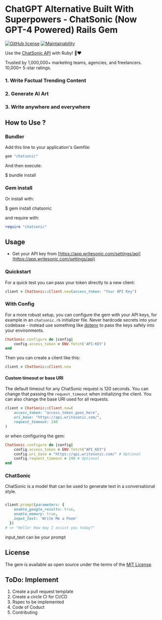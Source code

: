 # ChatGPT Alternative Built With Superpowers - ChatSonic (Now GPT-4 Powered) Rails Gem

[![GitHub license](https://img.shields.io/badge/license-MIT-blue.svg)](https://github.com/SamalaSumanth0262/chatsonic/blob/master/LICENSE)
[![Maintainability](https://api.codeclimate.com/v1/badges/a99a88d28ad37a79dbf6/maintainability)](https://codeclimate.com/github/codeclimate/codeclimate/maintainability)

Use the [ChatSonic API](https://writesonic.com/chat) with Ruby! 🤖❤️

Trusted by 1,000,000+ marketing teams, agencies, and freelancers. 10,000+ 5-star ratings.

### 1. Write Factual Trending Content
### 2. Generate AI Art
### 3. Write anywhere and everywhere

## How to Use ?

### Bundler

Add this line to your application's Gemfile:

```ruby
gem "chatsonic"
```

And then execute:

$ bundle install

### Gem install

Or install with:

$ gem install chatsonic

and require with:

```ruby
require "chatsonic"
```


## Usage

- Get your API key from [https://app.writesonic.com/settings/api](https://app.writesonic.com/settings/api)

### Quickstart

For a quick test you can pass your token directly to a new client:

```ruby
client = ChatSonic::Client.new(access_token: "Your API Key")
```

### With Config

For a more robust setup, you can configure the gem with your API keys, for example in an `chatsonic.rb` initializer file. Never hardcode secrets into your codebase - instead use something like [dotenv](https://github.com/motdotla/dotenv) to pass the keys safely into your environments.

```ruby
ChatSonic.configure do |config|
    config.access_token = ENV.fetch('API-KEY')
end
```

Then you can create a client like this:

```ruby
client = ChatSonic::Client.new
```

#### Custom timeout or base URI

The default timeout for any ChatSonic request is 120 seconds. You can change that passing the `request_timeout` when initializing the client. You can also change the base URI used for all requests. 

```ruby
client = ChatSonic::Client.new(
    access_token: "access_token_goes_here",
    uri_base: "https://api.writesonic.com/",
    request_timeout: 240
)
```

or when configuring the gem:

```ruby
ChatSonic.configure do |config|
    config.access_token = ENV.fetch("API_KEY")
    config.uri_base = "https://api.writesonic.com/" # Optional
    config.request_timeout = 240 # Optional
end
```

### ChatSonic

ChatSonic is a model that can be used to generate text in a conversational style.

```ruby

client.prompt(parameters: {
    enable_google_results: true,
    enable_memory: true,
    input_text: 'Write Me a Poem'
  })
# => "Hello! How may I assist you today?"
```

input_text can be your prompt

## License

The gem is available as open source under the terms of the [MIT License](https://opensource.org/licenses/MIT).

## ToDo: Implement
1. Create a pull request template
2. Create a circle CI for CI/CD
3. Rspec to be implemented
4. Code of Coduct
5. Contributing
